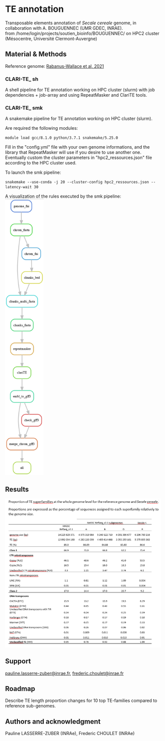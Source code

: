 # TE annotation

Transposable elements annotation of *Secale cereale* genome, in collaboration with A. BOUGUENNEC (UMR GDEC, INRAE).  
from /home/login/projects/soutien_bioinfo/BOUGUENNEC/ on HPC2 cluster (Mésocentre, Université Clermont-Auvergne)

## Material & Methods  

Reference genome: [Rabanus-Wallace et al, 2021](https://doi.org/10.1038/s41588-021-00807-0)  

### CLARI-TE_ sh

A shell pipeline for TE annotation working on HPC cluster (slurm) with job dependencies + job-array and using RepeatMasker and ClariTE tools.

### CLARI-TE_ smk

A snakemake pipeline for TE annotation working on HPC cluster (slurm).  

Are required the following modules:  
```console
module load gcc/8.1.0 python/3.7.1 snakemake/5.25.0  
```

Fill in the "config.yml" file with your own genome informations, and the library that RepeatMasker will use if you desire to use another one.  
Eventually custom the cluster parameters in "hpc2_ressources.json" file according to the HPC cluster used.  

To launch the smk pipeline: 
```console
snakemake --use-conda -j 20 --cluster-config hpc2_ressources.json --latency-wait 30
```

A visualization of the rules executed by the smk pipeline:
![rulegraph](rulegraph.png)

## Results  

![Table](table.png)

## Support  

pauline.lasserre-zuber@inrae.fr, frederic.choulet@inrae.fr  

## Roadmap  

Describe TE length proportion changes for 10 top TE-families compared to reference sub-genomes.

## Authors and acknowledgment  

Pauline LASSERRE-ZUBER (INRAe), Frederic CHOULET (INRAe)  